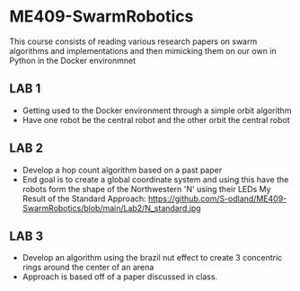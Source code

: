 # ME409-SwarmRobotics
This course consists of reading various research papers on swarm algorithms and implementations and then mimicking them on our own in Python in the Docker environmnet

## LAB 1
* Getting used to the Docker environment through a simple orbit algorithm
* Have one robot be the central robot and the other orbit the central robot

## LAB 2
* Develop a hop count algorithm based on a past paper
* End goal is to create a global coordinate system and using this have the robots form the shape of the Northwestern 'N' using their LEDs
My Result of the Standard Approach:
https://github.com/S-odland/ME409-SwarmRobotics/blob/main/Lab2/N_standard.jpg

## LAB 3
* Develop an algorithm using the brazil nut effect to create 3 concentric rings around the center of an arena
* Approach is based off of a paper discussed in class.
